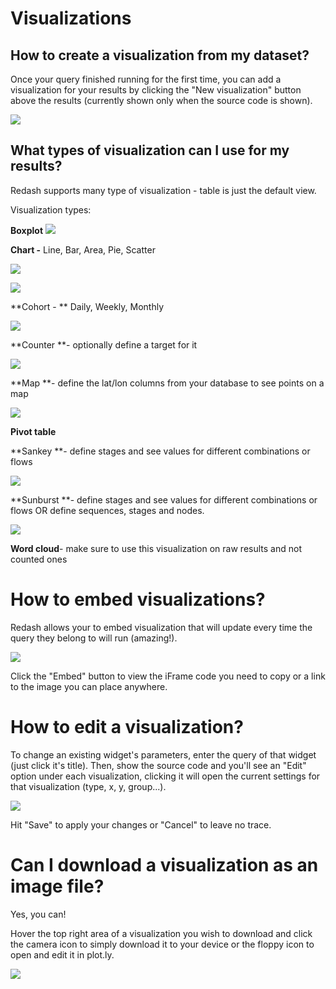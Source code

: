 # Visualizations

## <a name="create_new_viz"></a>How to create a visualization from my dataset?

Once your query finished running for the first time, you can add a visualization for your results by clicking the "New visualization" button above the results (currently shown only when the source code is shown).

![](/user-guide/assets/add_new_vis.png)

## <a name="viz_types"></a> What types of visualization can I use for my results?

Redash supports many type of visualization - table is just the default view.

Visualization types:

**Boxplot**
![](/user-guide/assets/visualization_examples/boxplot.png)

**Chart -** Line, Bar, Area, Pie, Scatter

![](/user-guide/assets/visualization_examples/chart.png)

![](/user-guide/assets/visualization_examples/pie_chart.png)

**Cohort - ** Daily, Weekly, Monthly

![](/user-guide/assets/visualization_examples/cohort.png)

**Counter **- optionally define a target for it

![](/user-guide/assets/visualization_examples/counter.png)

**Map **- define the lat/lon columns from your database to see points on a map

![](/user-guide/assets/visualization_examples/map.png)

**Pivot table**

**Sankey **- define stages and see values for different combinations or flows

![](/user-guide/assets/visualization_examples/Sankey.png)

**Sunburst **- define stages and see values for different combinations or flows OR define sequences, stages and nodes.

![](/user-guide/assets/visualization_examples/Sunburst.png)

**Word cloud**- make sure to use this visualization on raw results and not counted ones

# <a name="embed_viz"></a> How to embed visualizations?

Redash allows your to embed visualization that will update every time the query they belong to will run (amazing!).

![](/user-guide/assets/embed_viz.png)

Click the "Embed" button to view the iFrame code you need to copy or a link to the image you can place anywhere.

# <a name="edit_viz"></a>How to edit a visualization?

To change an existing widget's parameters, enter the query of that widget (just click it's title). Then, show the source code and you'll see an "Edit" option under each visualization, clicking it will open the current settings for that visualization (type, x, y, group...).

![](/user-guide/assets/visualization_examples/edit_viz.png)

Hit "Save" to apply your changes or "Cancel" to leave no trace.


# <a name="download_viz"></a> Can I download a visualization as an image file?

Yes, you can!

Hover the top right area of a visualization you wish to download and click the camera icon to simply download it to your device or the floppy icon to open and edit it in plot.ly.

![](/user-guide/assets/download_viz.png)
